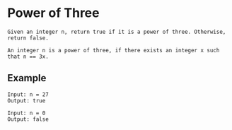 # Power of Three
```
Given an integer n, return true if it is a power of three. Otherwise, return false.

An integer n is a power of three, if there exists an integer x such that n == 3x.
```

## Example
```
Input: n = 27
Output: true

Input: n = 0
Output: false

```